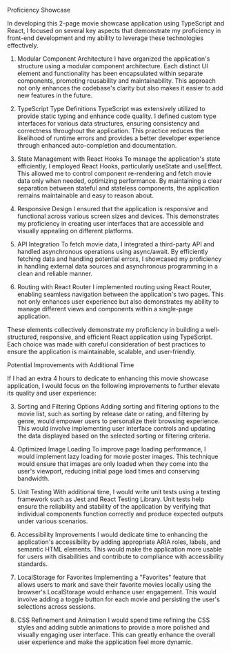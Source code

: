 Proficiency Showcase

In developing this 2-page movie showcase application using TypeScript and React, I focused on several key aspects that demonstrate my proficiency in front-end development and my ability to leverage these technologies effectively.

1. Modular Component Architecture
I have organized the application's structure using a modular component architecture. Each distinct UI element and functionality has been encapsulated within separate components, promoting reusability and maintainability. This approach not only enhances the codebase's clarity but also makes it easier to add new features in the future.

2. TypeScript Type Definitions
TypeScript was extensively utilized to provide static typing and enhance code quality. I defined custom type interfaces for various data structures, ensuring consistency and correctness throughout the application. This practice reduces the likelihood of runtime errors and provides a better developer experience through enhanced auto-completion and documentation.

3. State Management with React Hooks
To manage the application's state efficiently, I employed React Hooks, particularly useState and useEffect. This allowed me to control component re-rendering and fetch movie data only when needed, optimizing performance. By maintaining a clear separation between stateful and stateless components, the application remains maintainable and easy to reason about.

4. Responsive Design
I ensured that the application is responsive and functional across various screen sizes and devices. This demonstrates my proficiency in creating user interfaces that are accessible and visually appealing on different platforms.

5. API Integration
To fetch movie data, I integrated a third-party API and handled asynchronous operations using async/await. By efficiently fetching data and handling potential errors, I showcased my proficiency in handling external data sources and asynchronous programming in a clean and reliable manner.

6. Routing with React Router
I implemented routing using React Router, enabling seamless navigation between the application's two pages. This not only enhances user experience but also demonstrates my ability to manage different views and components within a single-page application.

These elements collectively demonstrate my proficiency in building a well-structured, responsive, and efficient React application using TypeScript. Each choice was made with careful consideration of best practices to ensure the application is maintainable, scalable, and user-friendly.


Potential Improvements with Additional Time

If I had an extra 4 hours to dedicate to enhancing this movie showcase application, I would focus on the following improvements to further elevate its quality and user experience:

3. Sorting and Filtering Options
Adding sorting and filtering options to the movie list, such as sorting by release date or rating, and filtering by genre, would empower users to personalize their browsing experience. This would involve implementing user interface controls and updating the data displayed based on the selected sorting or filtering criteria.

4. Optimized Image Loading
To improve page loading performance, I would implement lazy loading for movie poster images. This technique would ensure that images are only loaded when they come into the user's viewport, reducing initial page load times and conserving bandwidth.

5. Unit Testing
With additional time, I would write unit tests using a testing framework such as Jest and React Testing Library. Unit tests help ensure the reliability and stability of the application by verifying that individual components function correctly and produce expected outputs under various scenarios.

6. Accessibility Improvements
I would dedicate time to enhancing the application's accessibility by adding appropriate ARIA roles, labels, and semantic HTML elements. This would make the application more usable for users with disabilities and contribute to compliance with accessibility standards.

7. LocalStorage for Favorites
Implementing a "Favorites" feature that allows users to mark and save their favorite movies locally using the browser's LocalStorage would enhance user engagement. This would involve adding a toggle button for each movie and persisting the user's selections across sessions.

8. CSS Refinement and Animation
I would spend time refining the CSS styles and adding subtle animations to provide a more polished and visually engaging user interface. This can greatly enhance the overall user experience and make the application feel more dynamic.
